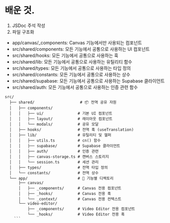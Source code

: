# 배운 것.
1. JSDoc 주석 작성
2. 파일 구조화
 - app/canvas/_components: Canvas 기능에서만 사용되는 컴포넌트
 - src/shared/components: 모든 기능에서 공통으로 사용하는 UI 컴포넌트
 - src/shared/hooks: 모든 기능에서 공통으로 사용하는 훅
 - src/shared/lib: 모든 기능에서 공통으로 사용하는 유틸리티 함수
 - src/shared/types: 모든 기능에서 공통으로 사용하는 타입 정의
 - src/shared/constants: 모든 기능에서 공통으로 사용하는 상수
 - src/shared/supabase: 모든 기능에서 공통으로 사용하는 Supabase 클라이언트
 - src/shared/auth: 모든 기능에서 공통으로 사용하는 인증 관련 함수

```
src/
  ├── shared/                    # 📦 전역 공유 자원
  │   ├── components/
  │   │   ├── ui/               # 기본 UI 컴포넌트
  │   │   ├── layout/           # 레이아웃 컴포넌트
  │   │   └── modals/           # 공유 모달
  │   ├── hooks/                # 전역 훅 (useTranslation)
  │   ├── lib/                  # 유틸리티 및 헬퍼
  │   │   ├── utils.ts          # cn() 함수
  │   │   ├── supabase/         # Supabase 클라이언트
  │   │   ├── auth/             # 인증 관련
  │   │   ├── canvas-storage.ts # 캔버스 스토리지
  │   │   └── session.ts        # 세션 관리
  │   ├── types/                # 전역 타입 정의
  │   └── constants/            # 전역 상수
  └── app/                      # 🎯 기능별 디렉토리
      ├── canvas/
      │   ├── _components/      # Canvas 전용 컴포넌트
      │   ├── _hooks/           # Canvas 전용 훅
      │   └── _context/         # Canvas 전용 컨텍스트
      └── video-editor/
          ├── _components/      # Video Editor 전용 컴포넌트
          └── _hooks/           # Video Editor 전용 훅
    ```